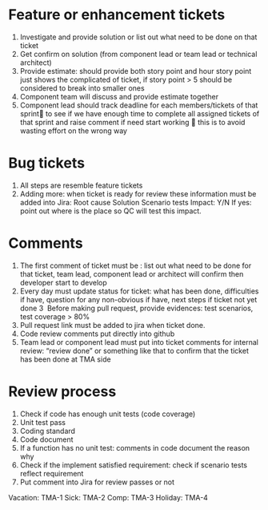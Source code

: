 Feature or enhancement tickets
=================================
1. Investigate and provide solution or list out what need to be done on that ticket 
2. Get confirm on solution (from component lead or team lead or technical architect)
3. Provide estimate: should provide both story point and hour story point just shows the complicated of ticket, if story point > 5 should be considered to break into smaller ones
4. Component team will discuss and provide estimate together
5. Component lead should track deadline for each members/tickets of that sprint to see if we have enough time to complete all assigned tickets of that sprint and raise comment if need start working  this is to avoid wasting effort on the wrong way

Bug tickets
==============================
1. All steps are resemble feature tickets
2. Adding more: when ticket is ready for review these information must be added into Jira:
    Root cause
    Solution
    Scenario tests
    Impact: Y/N
      If yes: point out where is the place so QC will test this impact.
    
Comments
============================
1. The first comment of ticket must be : list out what need to be done for that ticket, team lead, component lead or architect will confirm then developer start to develop
2. Every day must update status for ticket: what has been done, difficulties if have, question for any non-obvious if have, next steps if ticket not yet done
3  Before making pull request, provide evidences: test scenarios, test coverage > 80%
4. Pull request link must be added to jira when ticket done.
5. Code review comments put directly into github
6. Team lead or component lead must put into ticket comments for internal review: “review done” or something like that to confirm that the ticket has been done at TMA side

Review process
=============================
1. Check if code has enough unit tests (code coverage)
2. Unit test pass
3. Coding standard
4. Code document
5. If a function has no unit test: comments in code document the reason why
6. Check if the implement satisfied requirement: check if scenario tests reflect requirement
7. Put comment into Jira for review passes or not

Vacation: TMA-1
Sick: TMA-2
Comp: TMA-3
Holiday: TMA-4
